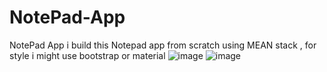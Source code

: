 # NotePad-App
NotePad App i build this Notepad app from scratch using MEAN stack , for style i might use bootstrap or material 
![image](https://user-images.githubusercontent.com/93726807/170430115-2f85b4c0-925e-41fc-9fbb-afbd1783cff8.png)
![image](https://user-images.githubusercontent.com/93726807/170430178-6ee2ac0a-265e-4388-be3c-00739c2e39b6.png)



